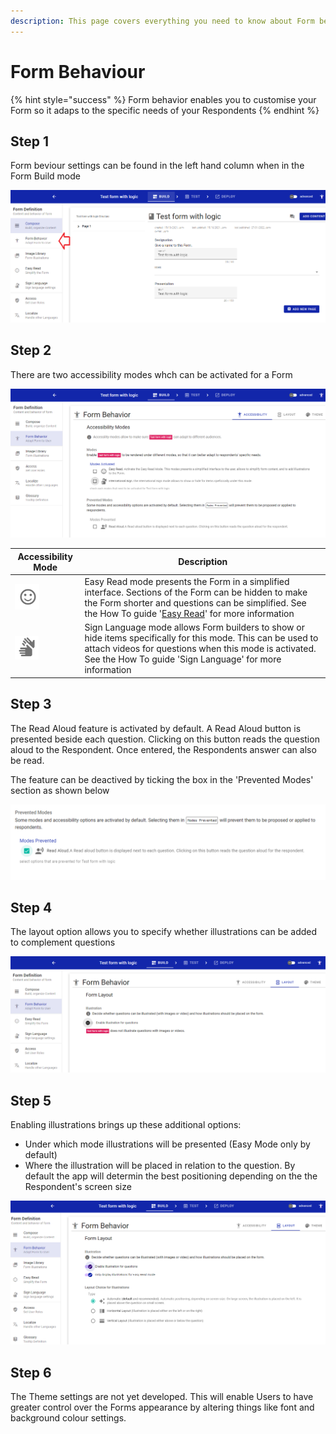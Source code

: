 ```yaml
---
description: This page covers everything you need to know about Form behaviour
---
```


# Form Behaviour

{% hint style="success" %}
Form behavior enables you to customise your Form so it adaps to the specific needs of your Respondents
{% endhint %}

## Step 1

Form beviour settings can be found in the left hand column when in the Form Build mode

![](<../../../.gitbook/assets/image (296) (1).png>)

## Step 2

There are two accessibility modes whch can be activated for a Form

![](<../../../.gitbook/assets/image (325) (1) (1).png>)

| Accessibility Mode                                  | Description                                                                                                                                                                                                                      |
| --------------------------------------------------- | -------------------------------------------------------------------------------------------------------------------------------------------------------------------------------------------------------------------------------- |
| ![](<../../../.gitbook/assets/image (323) (1).png>) | Easy Read mode presents the Form in a simplified interface. Sections of the Form can be hidden to make the Form shorter and questions can be simplified. See the How To guide '[Easy Read](easy-read.md)' for more information   |
| ![](<../../../.gitbook/assets/image (330).png>)     | Sign Language mode allows Form builders to show or hide items specifically for this mode. This can be used to attach videos for questions when this mode is activated. See the How To guide 'Sign Language' for more information |

## Step 3

The Read Aloud feature is activated by default. A Read Aloud button is presented beside each question. Clicking on this button reads the question aloud to the Respondent. Once entered, the Respondents answer can also be read.

The feature can be deactived by ticking the box in the 'Prevented Modes' section as shown below

![](<../../../.gitbook/assets/image (326).png>)

## Step 4

The layout option allows you to specify whether illustrations can be added to complement questions

![](<../../../.gitbook/assets/image (297).png>)

## Step 5

Enabling illustrations brings up these additional options:

* Under which mode illustrations will be presented (Easy Mode only by default)
* Where the illustration will be placed in relation to the question. By default the app will determin the best positioning depending on the the Respondent's screen size

![](<../../../.gitbook/assets/image (317).png>)

## Step 6

The Theme settings are not yet developed. This will enable Users to have greater control over the Forms appearance by altering things like font and background colour settings.

